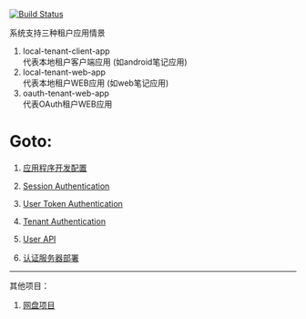 [![Build Status](https://www.travis-ci.org/ccnuyan/starcedu_auth.svg?branch=develop)](https://www.travis-ci.org/ccnuyan/starcedu_auth)

系统支持三种租户应用情景

1. local-tenant-client-app  
    代表本地租户客户端应用 (如android笔记应用)
1. local-tenant-web-app  
    代表本地租户WEB应用 (如web笔记应用)
1. oauth-tenant-web-app  
    代表OAuth租户WEB应用

# Goto:

1. [应用程序开发配置](/docs/app-dev-config.md)

1. [Session Authentication](/docs/session-authentication.md)

1. [User Token Authentication](/docs/usertoken-authentication.md)

1. [Tenant Authentication](/docs/tenant-authentication.md)

1. [User API](/docs/user-api.md)

1. [认证服务器部署](/docs/deployment.md)

---
其他项目：

1. [网盘项目](https://github.com/ccnuyan/starcedu_disk/tree/master)
